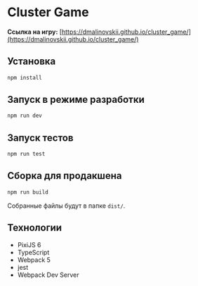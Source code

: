 # Cluster Game

**Ссылка на игру:** [https://dmalinovskii.github.io/cluster_game/](https://dmalinovskii.github.io/cluster_game/)  

## Установка

```bash
npm install
```

## Запуск в режиме разработки

```bash
npm run dev
```

## Запуск тестов

```bash
npm run test
```

## Сборка для продакшена

```bash
npm run build
```

Собранные файлы будут в папке `dist/`.


## Технологии

- PixiJS 6
- TypeScript
- Webpack 5
- jest
- Webpack Dev Server 
